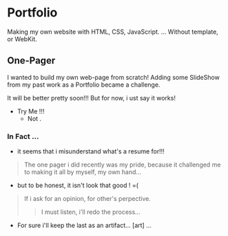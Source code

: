 # Portfolio

Making my own website with HTML, CSS, JavaScript.
... Without template, or WebKit.

## One-Pager
I wanted to build my own web-page from scratch! 
Adding some SlideShow from my past work as a Portfolio became a challenge.

It will be better pretty soon!!! 
But for now, i ust say it works!

-   Try Me !!!
    - Not .

### In Fact ...
-   it seems that i misunderstand what's a resume for!!! 
> The one pager i did recently was my pride, because it challenged me to making it all by myself, my own hand... 
-  but to be honest, it isn't look that good ! =( 
   
> If i ask for an opinion, for other's perpective.
>> I must listen, i'll redo the process... 

- For sure i'll keep the last as an artifact...  [art] ...  


<!-- log into localhost  -->
<!-- 
> type the follow into terminal (when you're into the index folder)
>> python -m SimpleHTTPServer 8000 

>the go to the browser and...
>> type[ localhost:8000] ... or any choosen number
 -->

<!-- ;; - min. width to be set 
;; - header / corner
https://www.free-css.com/free-css-templates/page282/astro-motion
;; - t -->
